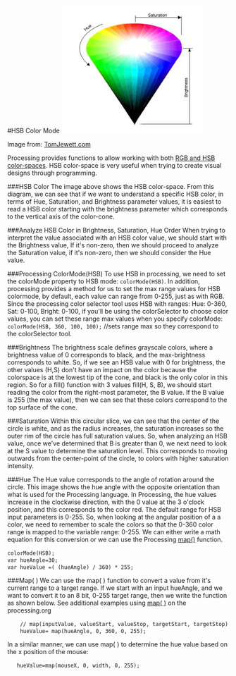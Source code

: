 #HSB Color Mode
![](HSB_Cone.png)

Image from: [TomJewett.com](http://www.tomjewett.com/colors/hsb.html)

Processing provides functions to allow working with both [RGB and HSB color-spaces](https://processing.org/reference/colorMode_.html).  HSB color-space is very useful when trying to create visual designs through programming.  

###HSB Color 
The image above shows the HSB color-space.  From this diagram, we can see that if we want to understand a specific HSB color, in terms of Hue, Saturation, and Brightness parameter values, it is easiest to read a HSB color starting with the brightness parameter which corresponds to the vertical axis of the color-cone. 

###Analyze HSB Color in Brightness, Saturation, Hue Order
When trying to interpret the value associated with an HSB color value, we should start with the Brightness value, If it's non-zero, then we should proceed to analyze the Saturation value, if it's non-zero, then we should consider the Hue value.  

###Processing ColorMode(HSB)
To use HSB in processing, we need to set the colorMode property to HSB mode:  `colorMode(HSB)`.  In addition, processing provides a method for us to set the max range values for HSB colormode, by default, each value can range from 0-255, just as with RGB.  Since the processing color selector tool uses HSB with ranges:   Hue: 0-360, Sat: 0-100, Bright: 0-100, if you'll be using the colorSelector to choose color values, you can set these range max values when you specify colorMode:
`colorMode(HSB, 360, 100, 100);`  //sets range max so they correspond to the colorSelector tool.

###Brightness
The brightness scale defines grayscale colors, where a brightness value of 0 corresponds to black, and the max-brightness corresponds to white.  So, if we see an HSB value with 0 for brightness, the other values (H,S) don't have an impact on the color because the colorspace is at the lowest tip of the cone, and black is the only color in this region.  So for a fill() function with 3 values fill(H, S, B), we should start reading the color from the right-most parameter, the B value.  If the B value is 255 (the max value), then we can see that these colors correspond to the top surface of the cone.  

###Saturation
Within this circular slice, we can see that the center of the circle is white, and as the radius increases, the saturation increases so the outer rim of the circle has full saturation values.  So, when analyzing an HSB value, once we've determined that B is greater than 0, we next need to look at the S value to determine the saturation level.  This corresponds to moving outwards from the center-point of the circle, to colors with higher saturation intensity.  

###Hue
The Hue value corresponds to the angle of rotation around the circle.  This image shows the hue angle with the opposite orientation than what is used for the Processing language.  In Processing, the hue values increase in the clockwise direction, with the 0 value at the 3 o'clock position, and this corresponds to the color red.  The default range for HSB input parameters is 0-255.  So, when looking at the angular position of a  a color, we need to remember to scale the colors so that the 0-360 color range is mapped to the variable range: 0-255.  We can either write a math equation for this conversion or we can use the Processing [map()](https://processing.org/reference/map_.html) function.

``` 
colorMode(HSB);
var hueAngle=30;
var hueValue =( (hueAngle) / 360) * 255;
```
###Map( )
We can use the map( ) function to convert a value from it's current range to a target range. If we start with an input hueAngle, and we want to convert it to 
an 8 bit, 0-255 target range, then we write the function as shown below.  See additional examples using [map( )](https://processing.org/examples/map.html) on the processing.org 

```
    // map(inputValue, valueStart, valueStop, targetStart, targetStop)
    hueValue= map(hueAngle, 0, 360, 0, 255);
```
In a similar manner, we can use map( ) to determine the hue value based on the x position of the mouse:
```
   hueValue=map(mouseX, 0, width, 0, 255);
   ```
